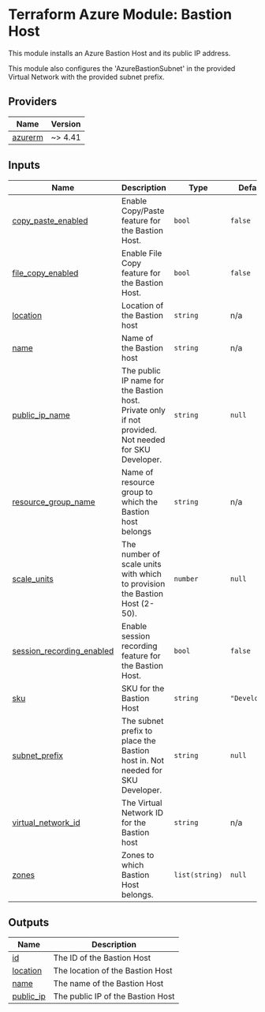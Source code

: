 <!-- BEGIN_TF_DOCS -->
# Terraform Azure Module: Bastion Host

This module installs an Azure Bastion Host and its public IP address.

This module also configures the 'AzureBastionSubnet' in the provided Virtual Network
with the provided subnet prefix.

## Providers

| Name | Version |
|------|---------|
| <a name="provider_azurerm"></a> [azurerm](#provider\_azurerm) | ~> 4.41 |

## Inputs

| Name | Description | Type | Default | Required |
|------|-------------|------|---------|:--------:|
| <a name="input_copy_paste_enabled"></a> [copy\_paste\_enabled](#input\_copy\_paste\_enabled) | Enable Copy/Paste feature for the Bastion Host. | `bool` | `false` | no |
| <a name="input_file_copy_enabled"></a> [file\_copy\_enabled](#input\_file\_copy\_enabled) | Enable File Copy feature for the Bastion Host. | `bool` | `false` | no |
| <a name="input_location"></a> [location](#input\_location) | Location of the Bastion host | `string` | n/a | yes |
| <a name="input_name"></a> [name](#input\_name) | Name of the Bastion host | `string` | n/a | yes |
| <a name="input_public_ip_name"></a> [public\_ip\_name](#input\_public\_ip\_name) | The public IP name for the Bastion host. Private only if not provided. Not needed for SKU Developer. | `string` | `null` | no |
| <a name="input_resource_group_name"></a> [resource\_group\_name](#input\_resource\_group\_name) | Name of resource group to which the Bastion host belongs | `string` | n/a | yes |
| <a name="input_scale_units"></a> [scale\_units](#input\_scale\_units) | The number of scale units with which to provision the Bastion Host (2-50). | `number` | `null` | no |
| <a name="input_session_recording_enabled"></a> [session\_recording\_enabled](#input\_session\_recording\_enabled) | Enable session recording feature for the Bastion Host. | `bool` | `false` | no |
| <a name="input_sku"></a> [sku](#input\_sku) | SKU for the Bastion Host | `string` | `"Developer"` | no |
| <a name="input_subnet_prefix"></a> [subnet\_prefix](#input\_subnet\_prefix) | The subnet prefix to place the Bastion host in. Not needed for SKU Developer. | `string` | `null` | no |
| <a name="input_virtual_network_id"></a> [virtual\_network\_id](#input\_virtual\_network\_id) | The Virtual Network ID for the Bastion host | `string` | n/a | yes |
| <a name="input_zones"></a> [zones](#input\_zones) | Zones to which Bastion Host belongs. | `list(string)` | `null` | no |

## Outputs

| Name | Description |
|------|-------------|
| <a name="output_id"></a> [id](#output\_id) | The ID of the Bastion Host |
| <a name="output_location"></a> [location](#output\_location) | The location of the Bastion Host |
| <a name="output_name"></a> [name](#output\_name) | The name of the Bastion Host |
| <a name="output_public_ip"></a> [public\_ip](#output\_public\_ip) | The public IP of the Bastion Host |
<!-- END_TF_DOCS -->